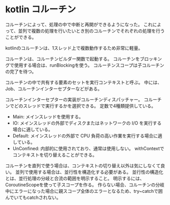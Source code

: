 # kotlin コルーチン

コルーチンによって、処理の中で中断と再開ができるようになった。
これによって、並列で複数の処理を行いたいとき別のコルーチンでそれぞれの処理を行うことができる。

kotlinのコルーチンは、1スレッド上で複数動作するため非常に軽量。

コルーチンは、コルーチンビルダー関数で起動する。
コルーチンをブロッキングで使用する場合は、runBlockingを使う。
コルーチンスコープは子コルーチンの完了を待つ。

コルーチンの中で共有する要素のセットを実行コンテキストと呼ぶ。
中には、Job、コルーチンインターセプターなどがある。

コルーチンインターセプターの実装がコルーチンディスパッチャー。
コルーチンでどのスレッドで実行するかを選択できる。
定数で4種類提供している。
- Main: メインスレッドを使用する。
- IO: メインスレッドの外部でディスクまたはネットワークの I/O を実行する場合に適している。
- Default: メインスレッドの外部で CPU 負荷の高い作業を実行する場合に適している。
- UnConfined: 内部的に使用されており、通常は使用しない。
withContextでコンテキストを切り替えることができる。

コルーチンを直列で使う場合は、コンテキストの切り替え以外は気にしなくて良い。
並列で使用する場合は、並行性を構造化する必要がある。
並行性の構造化とは、並行処理の分岐と合流の範囲を明示すること。
明示するには、CoroutineScopeを使って子スコープを作る。
作らない場合、コルーチンの分岐中にエラーになった場合に親スコープ全体のエラーとなるため、try~catchで囲んでいてもcatchされない。
